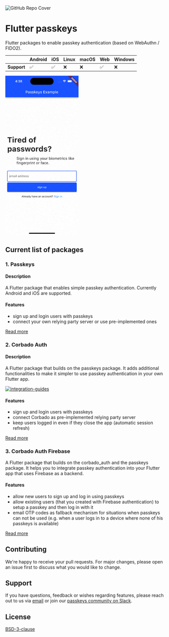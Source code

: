 <img width="1070" alt="GitHub Repo Cover" src="https://raw.githubusercontent.com/corbado/flutter-passkeys/main/.github/images/root_headline.png">

# Flutter passkeys

Flutter packages to enable passkey authentication (based on WebAuthn / FIDO2).

|             | Android            | iOS                | Linux | macOS | Web                | Windows |
| ----------- | ------------------ | ------------------ | ----- | ----- | ------------------ | ------- |
| **Support** | :white_check_mark: | :white_check_mark: | :x:   | :x:   | :white_check_mark: | :x:     |

<img src="https://raw.githubusercontent.com/corbado/flutter-passkeys/main/packages/passkeys/passkeys/doc/ios_sign_up.gif" alt="passkey-signup" height="500">

## Current list of packages

### 1. Passkeys

#### Description

A Flutter package that enables simple passkey authentication.
Currently Android and iOS are supported.

#### Features

- sign up and login users with passkeys
- connect your own relying party server or use pre-implemented ones

[Read more](./packages/passkeys/passkeys/README.md)

### 2. Corbado Auth

#### Description

A Flutter package that builds on the passkeys package.
It adds additional functionalities to make it simpler to use passkey authentication in your own Flutter app.

[![integration-guides](https://github.com/user-attachments/assets/7859201b-a345-4b68-b336-6e2edcc6577b)](https://app.corbado.com/integration-guides/flutter)

#### Features

- sign up and login users with passkeys
- connect Corbado as pre-implemented relying party server
- keep users logged in even if they close the app (automatic session refresh)

[Read more](./packages/corbado_auth/README.md)

### 3. Corbado Auth Firebase

A Flutter package that builds on the corbado_auth and the passkeys package.
It helps you to integrate passkey authentication into your Flutter app that uses Firebase as a backend.

#### Features

- allow new users to sign up and log in using passkeys
- allow existing users (that you created with Firebase authentication) to setup a passkey and then log in with it
- email OTP codes as fallback mechanism for situations when passkeys can not be used (e.g. when a user logs in to a device where none of his passkeys is available)

[Read more](./packages/corbado_auth_firebase/README.md)

## Contributing

We're happy to receive your pull requests. For major changes, please open an issue first to discuss what you would like to change.

## Support

If you have questions, feedback or wishes regarding features, please reach out to us via [email](mailto:contact@corbado.com) or join our [passkeys community on Slack](https://join.slack.com/t/corbado/shared_invite/zt-1b7867yz8-V~Xr~ngmSGbt7IA~g16ZsQ).

## License

[BSD-3-clause](./LICENSE)
